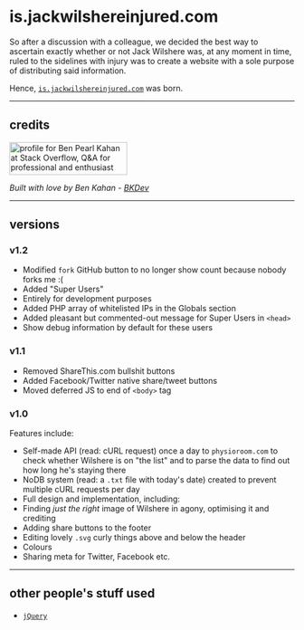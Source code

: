 # is.jackwilshereinjured.com

So after a discussion with a colleague, we decided the best way to ascertain exactly whether or not Jack Wilshere was, at any moment in time, ruled to the sidelines with injury was to create a website with a sole purpose of distributing said information.

Hence, <a href="https://is.jackwilshereinjured.com/" target="_blank">`is.jackwilshereinjured.com`</a> was born.

<hr>

## credits

<a href="http://stackoverflow.com/users/1241793/ben-pearl-kahan">
<img src="http://stackoverflow.com/users/flair/1241793.png" width="208" height="58" alt="profile for Ben Pearl Kahan at Stack Overflow, Q&amp;A for professional and enthusiast programmers" title="profile for Ben Pearl Kahan at Stack Overflow, Q&amp;A for professional and enthusiast programmers">
</a>

<i>Built with love by Ben Kahan - <a href="https://www.bkdev.co.uk/">BKDev</a></i>

<hr>

## versions

### v1.2

* Modified `fork` GitHub button to no longer show count because nobody forks me :(
* Added "Super Users"
 * Entirely for development purposes
 * Added PHP array of whitelisted IPs in the Globals section
 * Added pleasant but commented-out message for Super Users in `<head>`
 * Show debug information by default for these users

### v1.1

* Removed ShareThis.com bullshit buttons
* Added Facebook/Twitter native share/tweet buttons
* Moved deferred JS to end of `<body>` tag

### v1.0

Features include:

* Self-made API (read: cURL request) once a day to `physioroom.com` to check whether Wilshere is on "the list" and to parse the data to find out how long he's staying there
* NoDB system (read: a `.txt` file with today's date) created to prevent multiple cURL requests per day
* Full design and implementation, including:
 * Finding <i>just the right</i> image of Wilshere in agony, optimising it and crediting
 * Adding share buttons to the footer
 * Editing lovely `.svg` curly things above and below the header
 * Colours
* Sharing meta for Twitter, Facebook etc.

<hr>

## other people's stuff used

* <a href="https://jquery.com/">`jQuery`</a>
